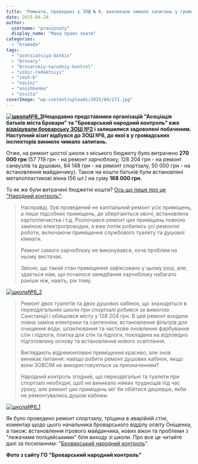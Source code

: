 ```yaml
---
title: "Ремонти, проведені у ЗОШ № 6, викликали чимало запитань у громадських інспекторів"
date: 2015-04-28
author: 
  username: "pravoznaty"
  display_name: "Маєш право знати"
categories: 
  - "hromada"
tags: 
  - "asotsiatsiya-batkiv"
  - "brovary"
  - "brovarskiy-narodniy-kontrol"
  - "vibir-redaktsiyi"
  - "zosh-6"
  - "novini"
  - "onishhenko"
  - "osvita"
coverImage: "wp-content/uploads/2015/04/271.jpg"
---
```


**[![школа№6_3](https://mpz.brovary.org/wp-content/uploads/2015/04/123.jpg)](https://mpz.brovary.org/wp-content/uploads/2015/04/123.jpg)Нещодавно представники організацій "Асоціація батьків міста Бровари" та "Броварський народний контроль" вже [відвідували броварську ЗОШ №2](https://mpz.brovary.org/brovarskiy-narodniy-kontrol-pereviriv-na-shho-pishli-byudzhetni-koshti-v-zosh-2/) і залишилися задоволені побаченим. Наступний візит відбувся до ЗОШ №6, до якої в у громадських інспекторів виникло чимало запитань.**

Отже, на ремонт шостої школи з міського бюджету було витрачено **270 000 грн** (57 719 грн - на ремонт харчоблоку, 128 204 грн - на ремонт санвузлів та душових, 84 148 грн - на ремонт спортзалу, 50 000 грн - на встановлення майданчику). Також на кошти батьків були встановлені металопластикові вікна (56 шт.) на суму **168 000 грн**.

То як же були витрачені бюджетні кошти? [Ось що пише про це "Народний контроль"](http://nk.mybrovary.com/shkola-6-nu-duzhe-bagato-pitan/):

> Насправді, був проведений не капітальний ремонт усіх приміщень, а лише підсобних приміщень, де зберігаються овочі, встановлена картоплечистка і т.д. Розпочався ремонт цих приміщень повною заміною електропроводки, а вже потім робились усі ремонтні роботи, включаючи приміщення службового туалету та душової кімнати.
> 
> Ремонт самого харчоблоку не виконувався, хоча проблем на ньому вистачає.
> 
> Звісно, що такий стан приміщення зафіксовано у цьому році, але, здається нам, що почалося занедбання харчоблоку набагато раніше ніж, навіть, рік тому.

[![школа№6_2](https://mpz.brovary.org/wp-content/uploads/2015/04/271.jpg)](https://mpz.brovary.org/wp-content/uploads/2015/04/271.jpg)

> Ремонт двох туалетів та двох душових кабінок, що знаходяться в переодягальнях школи при спортзалі робився за вимогою Санстанції і обійшовся місту у 128 204 грн. В цей ремонт входили повна заміна електрики та сантехніки, встановлення фільтрів для очищення води, шпаклювання та часткове оновлення фарбування стін і підлоги, плитка для стін та підлоги, покладена на відповідно підготовлену основу та встановлення нового освітлення.
> 
> Виглядають відремонтовані приміщення красиво, але знов виникає питання: навіщо робити ремонт душових кабінок, якщо вони ЗОВСІМ не використовуються за призначенням?
> 
> Народний контроль згодний, що переодягальні та туалети при спортзалі необхідні, щоб не виникало ніяких труднощів під час уроку, але ремонт цих приміщень міг би обійтися дешевше, якби не ремонтувались душові кабінки.

[![школа№6_1](https://mpz.brovary.org/wp-content/uploads/2015/04/521.jpg)](https://mpz.brovary.org/wp-content/uploads/2015/04/521.jpg)

Як було проведено ремонт спортзалу, тріщина в аварійній стіні, коментар щодо цього начальника броварського відділу освіту Оніщенка, а також: встановлення ігрового майданчика, нових вікон та проблеми з "лежачими поліцейськими" біля виходу зі школи. Про все це читайте далі за посиланням: "[Броварський народний контроль](http://nk.mybrovary.com/shkola-6-nu-duzhe-bagato-pitan/)".

**Фото з сайту ГО "Броварський народний контроль"**
